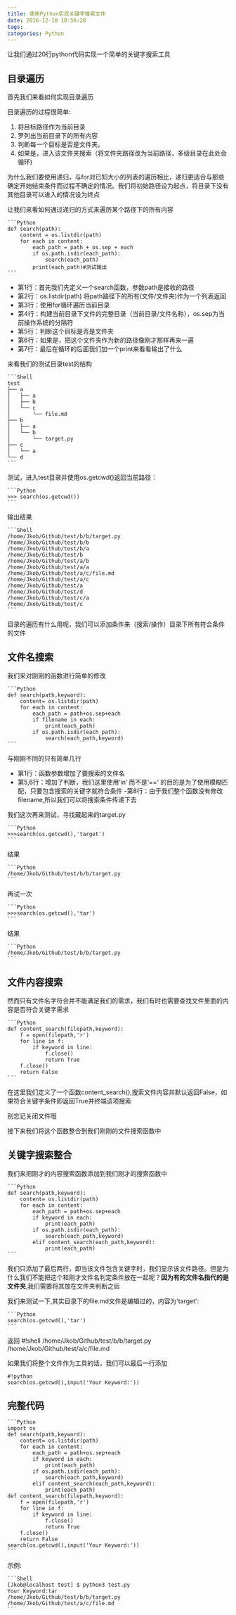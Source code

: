 ```yaml
---
title: 使用Python实现关键字搜索文件
date: 2016-12-10 10:56:28
tags:
categories: Python
---
```


让我们通过20行python代码实现一个简单的关键字搜索工具


## 目录遍历
首先我们来看如何实现目录遍历

目录遍历的过程很简单:

1. 将目标路径作为当前目录
2. 罗列出当前目录下的所有内容
3. 判断每一个目标是否是文件夹。
4. 如果是，进入该文件夹搜索（将文件夹路径改为当前路径，多级目录在此处会循环)

<!--More-->

为什么我们要使用递归，与for对已知大小的列表的遍历相比，递归更适合与那些确定开始结束条件而过程不确定的情况。我们将初始路径设为起点，将目录下没有其他目录可以进入的情况设为终点

让我们来看如何通过递归的方式来遍历某个路径下的所有内容
	
	```Python
	def search(path):
		content = os.listdir(path)
		for each in content:
			each_path = path + os.sep + each
			if os.path.isdir(each_path):
				search(each_path)
			print(each_path)#测试输出
	```

- 第1行：首先我们先定义一个search函数，参数path是接收的路径
- 第2行：os.listdir(path) 将path路径下的所有(文件/文件夹)作为一个列表返回 
- 第3行：使用for循环遍历当前目录
- 第4行：构建当前目录下文件的完整目录（当前目录/文件名称），os.sep为当前操作系统的分隔符
- 第5行：判断这个目标是否是文件夹
- 第6行：如果是，把这个文件夹作为新的路径像刚才那样再来一遍
- 第7行：最后在循环的后面我们加一个print来看看输出了什么

来看我们的测试目录test的结构

	```Shell
	test
	├── a
	│   ├── a
	│   ├── b
	│   └── c
	│       └── file.md
	├── b
	│   ├── a
	│   └── b
	│       └── target.py
	├── c
	│   └── a
	└── d
	```
测试，进入test目录并使用os.getcwd()返回当前路径：

	```Python
	>>> search(os.getcwd())
	```
输出结果

	```Shell
	/home/Jkob/Github/test/b/b/target.py
	/home/Jkob/Github/test/b/b
	/home/Jkob/Github/test/b/a
	/home/Jkob/Github/test/b
	/home/Jkob/Github/test/a/b
	/home/Jkob/Github/test/a/a
	/home/Jkob/Github/test/a/c/file.md
	/home/Jkob/Github/test/a/c
	/home/Jkob/Github/test/a
	/home/Jkob/Github/test/d
	/home/Jkob/Github/test/c/a
	/home/Jkob/Github/test/c
	```
目录的遍历有什么用呢，我们可以添加条件来（搜索/操作）目录下所有符合条件的文件

## 文件名搜索

我们来对刚刚的函数进行简单的修改
	
	```Python
	def search(path,keyword):
		content= os.listdir(path)
		for each in content:
			each_path = path+os.sep+each
			if filename in each:
				print(each_path)
			if os.path.isdir(each_path):
				search(each_path,keyword)
	```
与刚刚不同的只有简单几行

- 第1行：函数参数增加了要搜索的文件名
- 第5,6行：增加了判断，我们这里使用‘in’ 而不是‘==’ 的目的是为了使用模糊匹配，只要包含搜索的关键字就符合条件
-第8行：由于我们整个函数没有修改filename,所以我们可以将搜索条件传递下去

我们这次再来测试，寻找藏起来的target.py

	```Python
	>>>search(os.getcwd(),'target')
	```
结果

	```Python
	/home/Jkob/Github/test/b/b/target.py
	```
再试一次
	
	```Python
	>>>search(os.getcwd(),'tar')
	```
结果

	```Python
	/home/Jkob/Github/test/b/b/target.py
	```

## 文件内容搜索

然而只有文件名字符合并不能满足我们的需求，我们有时也需要查找文件里面的内容是否符合关键字需求
	
	```Python
	def content_search(filepath,keyword):
		f = open(filepath,'r')
		for line in f:
			if keyword in line:
				f.close()
				return True
		f.close()
		return False
	```
在这里我们定义了一个函数content\_search(),搜索文件内容并默认返回False，如果符合关键字条件即返回True并终端该项搜索

别忘记关闭文件哦

接下来我们将这个函数整合到我们刚刚的文件搜索函数中


## 关键字搜索整合

我们来把刚才的内容搜索函数添加到我们刚才的搜索函数中

	```Python
	def search(path,keyword):
		content= os.listdir(path)
		for each in content:
			each_path = path+os.sep+each
			if keyword in each:
				print(each_path)
			if os.path.isdir(each_path):
				search(each_path,keyword)
			elif content_search(each_path,keyword):
				print(each_path)
    ```

我们只添加了最后两行，即当该文件包含关键字时，我们显示该文件路径。但是为什么我们不能把这个和刚才文件名判定条件放在一起呢？**因为有的文件名指代的是文件夹**,我们需要将其放在文件夹判断之后

我们来测试一下,其实目录下的file.md文件是编辑过的，内容为'target':

	```Python
	search(os.getcwd(),'tar')
    ```
返回
	#!shell
	/home/Jkob/Github/test/b/b/target.py
	/home/Jkob/Github/test/a/c/file.md

如果我们将整个文件作为工具的话，我们可以最后一行添加

	#!python
	search(os.getcwd(),input('Your Keyword:'))



## 完整代码
	
	```Python
	import os
	def search(path,keyword):
		content= os.listdir(path)
		for each in content:
			each_path = path+os.sep+each
			if keyword in each:
				print(each_path)
			if os.path.isdir(each_path):
				search(each_path,keyword)
			elif content_search(each_path,keyword):
				print(each_path)
	def content_search(filepath,keyword):
		f = open(filepath,'r')
		for line in f:
			if keyword in line:
				f.close()
				return True
		f.close()
		return False
	search(os.getcwd(),input('Your Keyword:'))
    ```
示例:

	```Shell
	[Jkob@localhost test] $ python3 test.py 
	Your Keyword:tar
	/home/Jkob/Github/test/b/b/target.py
	/home/Jkob/Github/test/a/c/file.md
	```











